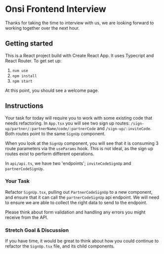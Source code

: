 # Onsi Frontend Interview

Thanks for taking the time to interview with us, we are looking forward to working together over the next hour.

## Getting started

This is a React project build with Create React App. It uses Typecript and React Router. To get set up:

1. `nvm use`
2. `npm install`
3. `npm start`

At this point, you should see a welcome page.

## Instructions

Your task for today will require you to work with some existing code that needs refactoring. In `App.tsx` you will see two sign up routes: `/sign-up/partner/:partnerName/code/:partnerCode` and `/sign-up/:inviteCode`. Both routes point to the same `SignUp` component.

When you look at the `SignUp` component, you will see that it is consuming 3 route parameters via the `useParams` hook. This is not ideal, as the sign up routes exist to perform different operations.

In `api/api.ts`, we have two 'endpoints'; `inviteCodeSignUp` and `partnerCodeSignUp`.

### Your Task

Refactor `SignUp.tsx`, pulling out `PartnerCodeSignUp` to a new component, and ensure that it can call the `partnerCodeSignUp` api endpoint. We will need to ensure we are able to collect the right data to send to the endpoint.

Please think about form validation and handling any errors you might receive from the API.

### Stretch Goal & Discussion

If you have time, it would be great to think about how you could continue to refactor the `SignUp.tsx` file, and its child components.
